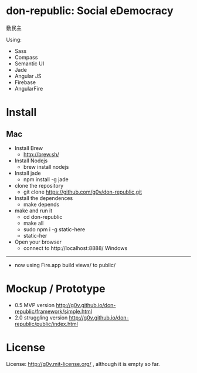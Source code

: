 don-republic: Social eDemocracy
============
動民主

Using:
* Sass
* Compass
* Semantic UI
* Jade
* Angular JS
* Firebase
* AngularFire

Install
============
Mac
------------
* Install Brew
    * http://brew.sh/
* Install Nodejs
    * brew install nodejs
* Install jade
    * npm install -g jade
* clone the repository
   * git clone https://github.com/g0v/don-republic.git
* Install the dependences
   * make depends
* make and run it
	* cd don-republic
	* make all
	* sudo npm i -g static-here
	* static-her
* Open your browser
    * connect to http://localhost:8888/
Windows
------------
* now using Fire.app build views/ to public/

Mockup / Prototype
============
* 0.5 MVP version http://g0v.github.io/don-republic/framework/simple.html
* 2.0 struggling version http://g0v.github.io/don-republic/public/index.html

License
============
License: http://g0v.mit-license.org/ , although it is empty so far.


